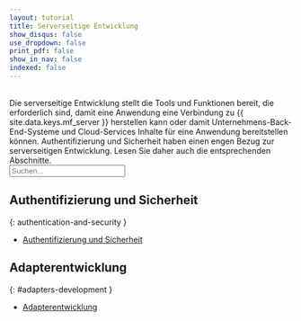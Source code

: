 ```yaml
---
layout: tutorial
title: Serverseitige Entwicklung
show_disqus: false
use_dropdown: false
print_pdf: false
show_in_nav: false
indexed: false
---
```

<!-- NLS_CHARSET=UTF-8 -->
<br>
Die serverseitige Entwicklung stellt die Tools und Funktionen bereit, die erforderlich sind, damit eine Anwendung eine Verbindung zu {{ site.data.keys.mf_server }} herstellen kann oder damit Unternehmens-Back-End-Systeme und Cloud-Services Inhalte für eine Anwendung bereitstellen können. Authentifizierung und Sicherheit haben einen engen Bezug zur serverseitigen Entwicklung. Lesen Sie daher auch die entsprechenden Abschnitte.

<form role="searchbox"  aria-label="Inline search field" action="{{site.baseurl}}/search/" method="get">
    <div class="input-group add-on">
        <input style="width: 206px" id="search-input" type="text" aria-label="search field" class="form-control" placeholder="Suchen..." name="q">
    </div>
</form>

## Authentifizierung und Sicherheit
{: authentication-and-security }
* [Authentifizierung und Sicherheit](../authentication-and-security/)

## Adapterentwicklung
{: #adapters-development }
* [Adapterentwicklung](../adapters/)
